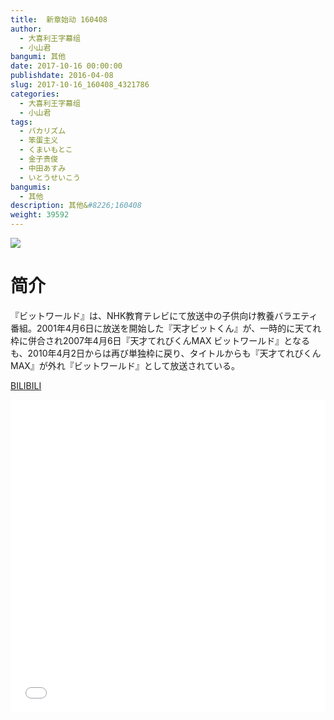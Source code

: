 ```yaml
---
title:  新章始动 160408
author: 
  - 大喜利王字幕组
  - 小山君
bangumi: 其他
date: 2017-10-16 00:00:00
publishdate: 2016-04-08
slug: 2017-10-16_160408_4321786
categories: 
  - 大喜利王字幕组
  - 小山君
tags: 
  - バカリズム
  - 笨蛋主义
  - くまいもとこ
  - 金子贵俊
  - 中田あすみ
  - いとうせいこう
bangumis: 
  - 其他
description: 其他&#8226;160408
weight: 39592
---
```


![](https://i.imgur.com/mbaHUPS.jpg)

# 简介  
 『ビットワールド』は、NHK教育テレビにて放送中の子供向け教養バラエティ番組。2001年4月6日に放送を開始した『天才ビットくん』が、一時的に天てれ枠に併合され2007年4月6日『天才てれびくんMAX ビットワールド』となるも、2010年4月2日からは再び単独枠に戻り、タイトルからも『天才てれびくんMAX』が外れ『ビットワールド』として放送されている。


  [BILIBILI](https://www.bilibili.com/video/av4321786/)


  <iframe src="//www.bilibili.com/html/html5player.html?cid=6991491&aid=4321786" width="100%" height="500" frameborder="0" allowfullscreen="allowfullscreen"></iframe>
